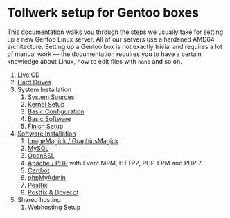 # Tollwerk setup for Gentoo boxes

This documentation walks you through the steps we usually take for setting up a new Gentoo Linux server. All of our servers use a hardened AMD64 architecture. Setting up a Gentoo box is not exactly trivial and requires a lot of manual work — the documentation requires you to have a certain knowledge about Linux, how to edit files with `nano` and so on.

1. [Live CD](Docs/01_Live-CD.md)
2. [Hard Drives](Docs/02_Hard-Drives.md)
3. System Installation
    1. [System Sources](Docs/03_Installation/01_System-Sources.md)
    2. [Kernel Setup](Docs/03_Installation/02_Kernel.md)
    3. [Basic Configuration](Docs/03_Installation/03_Basic-Configuration.md)
    4. [Basic Software](Docs/03_Installation/04_Basic-Software.md)
    5. [Finish Setup](Docs/03_Installation/05_Finish-Setup.md)
4. [Software Installation](Docs/04_Software/01_Overview.md)
    1. [ImageMagick / GraphicsMagick](Docs/04_Software/02_ImageMagick-GraphicsMagick.md)
    2. [MySQL](Docs/04_Software/03_MySQL.md)
    3. [OpenSSL](Docs/04_Software/04_OpenSSL.md)
    4. [Apache / PHP](Docs/04_Software/05_Apache-PHP.md) with Event MPM, HTTP2, PHP-FPM and PHP 7
    5. [Certbot](Docs/04_Software/06_Certbot.md)
    6. [phpMyAdmin](Docs/04_Software/07_phpMyAdmin.md)
    7. ~~[Postfix](Docs/04_Software/08_Postfix.md)~~
    8. [Postfix & Dovecot](Docs/04_Software/09_Postfix_Dovecot.md)
5. Shared hosting
    1. [Webhosting Setup](Docs/05_Shared_Hosting/01_Webhosting.md)
